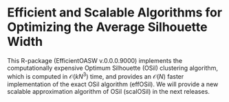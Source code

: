 # Efficient and Scalable Algorithms for Optimizing the Average Silhouette Width

This R-package (EfficientOASW v.0.0.0.9000) implements the computationally expensive Optimum Silhouette (OSil) clustering algorithm, which is computed in $\mathcal{O}(kN^3)$ time, and provides an $\mathcal{O}(N)$ faster implementation of the exact OSil algorithm (effOSil). We will provide a new scalable approximation algorithm of OSil (scalOSil) in the next releases.
